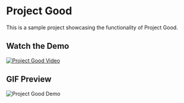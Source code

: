 # Project Good

This is a sample project showcasing the functionality of Project Good.

## Watch the Demo

[![Project Good Video](http://img.youtube.com/vi/dQw4w9WgXcQ/0.jpg)](http://www.youtube.com/watch?v=dQw4w9WgXcQ)

## GIF Preview

![Project Good Demo](https://media.giphy.com/media/l0HlN4xEJNfdtvEcY/giphy.gif)
